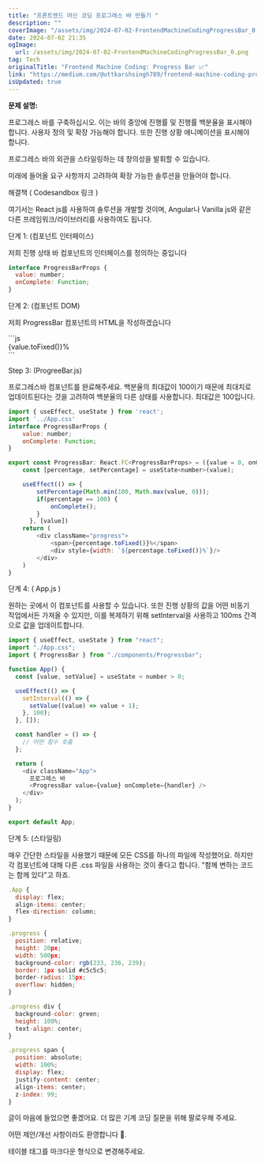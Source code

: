 ```yaml
---
title: "프론트엔드 머신 코딩 프로그래스 바 만들기 "
description: ""
coverImage: "/assets/img/2024-07-02-FrontendMachineCodingProgressBar_0.png"
date: 2024-07-02 21:35
ogImage: 
  url: /assets/img/2024-07-02-FrontendMachineCodingProgressBar_0.png
tag: Tech
originalTitle: "Frontend Machine Coding: Progress Bar 📈"
link: "https://medium.com/@uttkarshsingh789/frontend-machine-coding-progress-bar-45ca8fa3e624"
isUpdated: true
---
```




**문제 설명:**

프로그레스 바를 구축하십시오. 이는 바의 중앙에 진행률 및 진행률 백분율을 표시해야 합니다. 사용자 정의 및 확장 가능해야 합니다. 또한 진행 상황 애니메이션을 표시해야 합니다.

프로그레스 바의 외관을 스타일링하는 데 창의성을 발휘할 수 있습니다.



<div class="content-ad"></div>
미래에 들어올 요구 사항까지 고려하여 확장 가능한 솔루션을 만들어야 합니다.

해결책 ( Codesandbox 링크 )

여기서는 React js를 사용하여 솔루션을 개발할 것이며, Angular나 Vanilla js와 같은 다른 프레임워크/라이브러리를 사용하여도 됩니다.

단계 1: (컴포넌트 인터페이스)



<div class="content-ad"></div>
저희 진행 상태 바 컴포넌트의 인터페이스를 정의하는 중입니다

```js
interface ProgressBarProps {
  value: number;
  onComplete: Function;
}
```

단계 2: (컴포넌트 DOM)

저희 ProgressBar 컴포넌트의 HTML을 작성하겠습니다



<div class="content-ad"></div>
```js
<div className="progress">
    <span>{value.toFixed()}%</span>
    <div style={width: value.toFixed()}%`}/>
</div>
```

Step 3: (ProgreeBar.js)

프로그레스바 컴포넌트를 완료해주세요. 백분율의 최대값이 100이기 때문에 최대치로 업데이트된다는 것을 고려하여 백분율의 다른 상태를 사용합니다. 최대값은 100입니다.

```js
import { useEffect, useState } from 'react';
import '../App.css'
interface ProgressBarProps {
    value: number;
    onComplete: Function;
}

export const ProgressBar: React.FC<ProgressBarProps> = ({value = 0, onComplete= () => {}}) => {
    const [percentage, setPercentage] = useState<number>(value);

    useEffect(() => {
        setPercentage(Math.min(100, Math.max(value, 0)));
        if(percentage == 100) {
            onComplete();
        }
      }, [value])
    return (
        <div className="progress">
            <span>{percentage.toFixed()}%</span>
            <div style={width: `${percentage.toFixed()}%`}/>
        </div>
    )
}
```



<div class="content-ad"></div>
단계 4: ( App.js )

원하는 곳에서 이 컴포넌트를 사용할 수 있습니다. 또한 진행 상황의 값을 어떤 비동기 작업에서든 가져올 수 있지만, 이를 복제하기 위해 setInterval을 사용하고 100ms 간격으로 값을 업데이트합니다.

```js
import { useEffect, useState } from "react";
import "./App.css";
import { ProgressBar } from "./components/Progressbar";

function App() {
  const [value, setValue] = useState < number > 0;

  useEffect(() => {
    setInterval(() => {
      setValue((value) => value + 1);
    }, 100);
  }, []);

  const handler = () => {
    // 어떤 함수 호출
  };

  return (
    <div className="App">
      프로그레스 바
      <ProgressBar value={value} onComplete={handler} />
    </div>
  );
}

export default App;
```

단계 5: (스타일링)



<div class="content-ad"></div>
매우 간단한 스타일을 사용했기 때문에 모든 CSS를 하나의 파일에 작성했어요. 하지만 각 컴포넌트에 대해 다른 .css 파일을 사용하는 것이 좋다고 합니다. "함께 변하는 코드는 함께 있다"고 하죠.

```js
.App {
  display: flex;
  align-items: center;
  flex-direction: column;
}

.progress {
  position: relative;
  height: 20px;
  width: 500px;
  background-color: rgb(233, 236, 239);
  border: 1px solid #c5c5c5;
  border-radius: 15px;
  overflow: hidden;
}

.progress div {
  background-color: green;
  height: 100%;
  text-align: center;
}

.progress span {
  position: absolute;
  width: 100%;
  display: flex;
  justify-content: center;
  align-items: center;
  z-index: 99;
}
```

글이 마음에 들었으면 좋겠어요. 더 많은 기계 코딩 질문을 위해 팔로우해 주세요.

어떤 제안/개선 사항이라도 환영합니다 🤗.



<div class="content-ad"></div>
테이블 태그를 마크다운 형식으로 변경해주세요.

